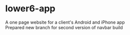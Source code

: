 # lower6-app
A one page website for a client's Android and iPhone app\
Prepared new branch for second version of navbar build

